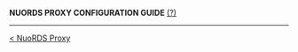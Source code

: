 **NUORDS PROXY CONFIGURATION GUIDE**  [(?)](README.md)



------------------------------
[< NuoRDS Proxy](README.md) 
